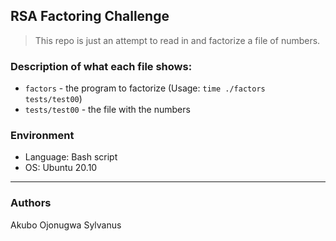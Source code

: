 ## RSA Factoring Challenge
> This repo is just an attempt to read in and factorize a file of numbers.

### Description of what each file shows:
* ```factors``` - the program to factorize (Usage: ```time ./factors tests/test00```)
* ```tests/test00``` - the file with the numbers

### Environment
* Language: Bash script
* OS: Ubuntu 20.10
---
### Authors
Akubo Ojonugwa Sylvanus
